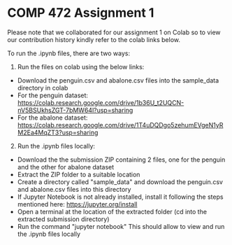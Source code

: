 # COMP 472 Assignment 1

Please note that we collaborated for our assignment 1 on Colab so to view our contribution history kindly refer to the colab links below.

To run the .ipynb files, there are two ways:

1. Run the files on colab using the below links:
- Download the penguin.csv and abalone.csv files into the sample_data directory in colab
- For the penguin dataset: https://colab.research.google.com/drive/1b36U_t2UQCN-nV5BSUkhsZGT-7bMW64l?usp=sharing
- For the abalone dataset: https://colab.research.google.com/drive/1T4uDQDgo5zehumEVgeN1yRM2Ea4MqZT3?usp=sharing

2. Run the .ipynb files locally:
- Download the the submission ZIP containing 2 files, one for the penguin and the other for abalone dataset
- Extract the ZIP folder to a suitable location
- Create a directory called "sample_data" and download the penguin.csv and abalone.csv files into this directory
- If Jupyter Notebook is not already installed, install it following the steps mentioned here: https://jupyter.org/install
- Open a terminal at the location of the extracted folder (cd into the extracted submission directory)
- Run the command "jupyter notebook"
This should allow to view and run the .ipynb files locally
